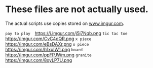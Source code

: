 # These files are not actually used.

The actual scripts use copies stored on www.imgur.com.

`pay to play  `https://i.imgur.com/j5j7Nqb.png
`tic tac toe  `https://imgur.com/CvC4dQR.png
`x piece      `https://imgur.com/eBsDAXr.png
`o piece      `https://imgur.com/h1xuIW1.png
`board        `https://imgur.com/ppFPJWm.png
`granite      `https://imgur.com/8xyLP7U.png
